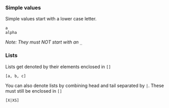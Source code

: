 ### Simple values

Simple values start with a lower case letter. 

```
a
alpha
```

_Note: They must NOT start with an `_`_

### Lists

Lists get denoted by their elements enclosed in `[]`

```
[a, b, c]
```

You can also denote lists by combining head and tail separated by `|`. These must still be enclosed in `[]`

```
[X|XS]
```


